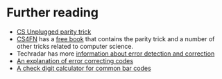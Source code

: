 # Further reading

- [CS Unplugged parity trick](http://csunplugged.org/error-detection)
- [CS4FN](http://www.cs4fn.org/) has a [free book](http://www.cs4fn.org/magic/) that contains the parity trick and a number of other tricks related to computer science.
- Techradar has more [information about error detection and correction](http://www.techradar.com/news/computing/how-error-detection-and-correction-works-1080736)
- [An explanation of error correcting codes](http://www.multiwingspan.co.uk/as1.php?page=error)
- [A check digit calculator for common bar codes](http://www.gs1.org/barcodes/support/check_digit_calculator)
